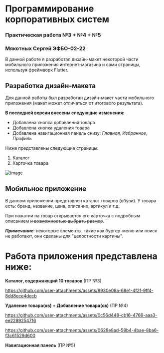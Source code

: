 # Программирование корпоративных систем 
### Практическая работа №3 + №4 + №5
### Мякотных Сергей ЭФБО-02-22

В данной работе я разработал дизайн-макет некоторой части мобильного приложения интернет-магазина и сами страницы, используя фреймворк Flutter.

## Разработка дизайн-макета
Для данной работы был разработан дизайн-макет части мобильного приложения (макет может отличаться от итогового результата).

**В последней версии внесены следующие изменения:**

- Добавлена кнопка добавления товара
- Добавлена кнопка удаления товара
- Добавлена навигационная панель снизу: *Главная, Избранное, Профиль*

Ниже представлены следующие страницы:
1. Каталог
2. Карточка товара

![image](https://github.com/user-attachments/assets/aa5fc251-9b2e-4b70-bfa2-4375afa53ca7)

## Мобильное приложение

В данном приложении представлен каталог товаров (обуви). У товара есть: бренд, название, цена, описание, артикул и т.д.

При нажатии на товар открывается его карточка с подробным описанием ~~и возможностью выбрать размер~~.

***Примечание***: некоторые элементы, такие как бургер-меню или поиск не работают, они сделаны для "целостности картины".

# Работа приложения представлена ниже:

**Каталог, содержающий 10 товаров** (ПР №3)

https://github.com/user-attachments/assets/8930e08a-68e1-4f2f-9ff4-8dd8ece4decb

**Удаление товара(ов) + Добавление товара(ов)** (ПР №4)

https://github.com/user-attachments/assets/0c56d448-cb16-4766-aaa3-ee2289254716

https://github.com/user-attachments/assets/0628e8ad-58b4-4bae-8ba6-f3c61529d600

**Навигационная панель** (ПР №5)
